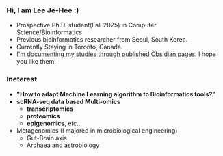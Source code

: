 ### Hi, I am Lee Je-Hee :)
- Prospective Ph.D. student(Fall 2025) in Computer Science/Bioinformatics
- Previous bioinformatics researcher from Seoul, South Korea.
- Currently Staying in Toronto, Canada.
- [I'm documenting my studies through published Obsidian pages.](https://publish.obsidian.md/jhlee) I hope you like them!

### Ineterest
- **"How to adapt Machine Learning algorithm to Bioinformatics tools?"**
- **scRNA-seq data based Multi-omics**
  - **transcriptomics**
  - **proteomics**
  - **epigenomics**, etc...
- Metagenomics (I majored in microbiological engineering)
  - Gut-Brain axis
  - Archaea and astrobiology
